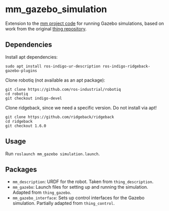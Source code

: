 # mm_gazebo_simulation

Extension to the [mm project
code](https://github.com/utiasDSL/dsl__projects__mobile_manipulator) for
running Gazebo simulations, based on work from the original [thing
repository](https://github.com/utiasSTARS/thing).

## Dependencies
Install apt dependencies:
```
sudo apt install ros-indigo-ur-description ros-indigo-ridgeback-gazebo-plugins
```

Clone robotiq (not available as an apt package):
```
git clone https://github.com/ros-industrial/robotiq
cd robotiq
git checkout indigo-devel
```

Clone ridgeback, since we need a specific version. Do not install via apt!
```
git clone https://github.com/ridgeback/ridgeback
cd ridgeback
git checkout 1.6.0
```

## Usage
Run `roslaunch mm_gazebo simulation.launch`.

## Packages
* `mm_description`: URDF for the robot. Taken from `thing_description`.
* `mm_gazebo`: Launch files for setting up and running the simulation. Adapted
  from `thing_gazebo`.
* `mm_gazebo_interface`: Sets up control interfaces for the Gazebo simulation.
  Partially adapted from `thing_control`.
